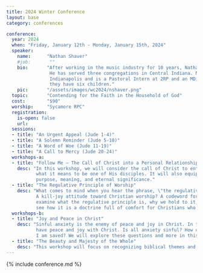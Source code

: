 ```yaml
---
title: 2024 Winter Conference
layout: base
category: conferences

conference:
  year: 2024
  when: "Friday, January 12th - Monday, January 15th, 2024"
  speaker:
    name:      "Nathan Shaver"
    #job:       ""
    bio:       "After working in the music industry for 10 years, Nathan Shaver answered the call to pastoral ministry. \
                He has served three congregations in Central Indiana. Nathan currently teaches at Classical Studies of \
                Indianapolis and is a Pastoral Intern at 2RP and an MDiv student at RPTS. He is married to Rachelle and \
                they have six children."
    pic:       "/assets/images/wc2024/nshaver.png"
  topic:       "Contending for the Faith in the Household of God" 
  cost:        "$90"
  worship:     "Sycamore RPC"
  registration:
    is-open: false
    url:
  sessions:
  - title: "An Urgent Appeal (Jude 1-4)"
  - title: "A Solemn Reminder (Jude 5-10)"
  - title: "A Word of Woe (Jude 11-19)"
  - title: "A Call to Mercy (Jude 20-24)"
  workshops-a:
  - title: "Follow Me – The Call of Christ into a Personal Relationship with Him"  
    desc: "In this workshop, we will consider the call of Christ to enter into a personal relationship with Him and define \
           what it means to be one of His disciples. It will also equip you to be an ardent disciple who lives with daily \
           purpose, meaning, and eternal significance."  
  - title: "The Regulative Principle of Worship"
    desc: "What comes to mind when you hear the phrase, \"the regulative principle of worship\"? A theological straitjacket on our Christian liberty? \
           A kill-joy attitude toward Christian worship? A codeword for Reformed arrogance towards other worship practices? In this workshop, we will \
           examine what the regulative principle is, why we hold to it, and the joy and confidence it can bring us as we worship our Redeemer. We will \
           see how it is a doctrine full of comfort for Christians who desire to worship the Lord in \"spirit and truth\" (John 4:24)."
  workshops-b:
  - title: "Joy and Peace in Christ"
    desc: "Sinful anxiety is the enemy of peace and joy in Christ. In this workshop, we will explore Philippians 4:4-11 and consider what it means to \
           have peace and joy with Christ. Is all anxiety sinful? How can I know if I have peace with God when I don't feel like I do? How can I know \
           I am saved? We will explore these questions and more in this workshop."  
  - title: "The Beauty and Majesty of the Whole"
    desc: "This workshop will focus on recognizing biblical themes and the impact of their use and development throughout Scripture, leading us to stand in awe of its Author as we know and love Him more"
---
```

{% include conference.md %}
